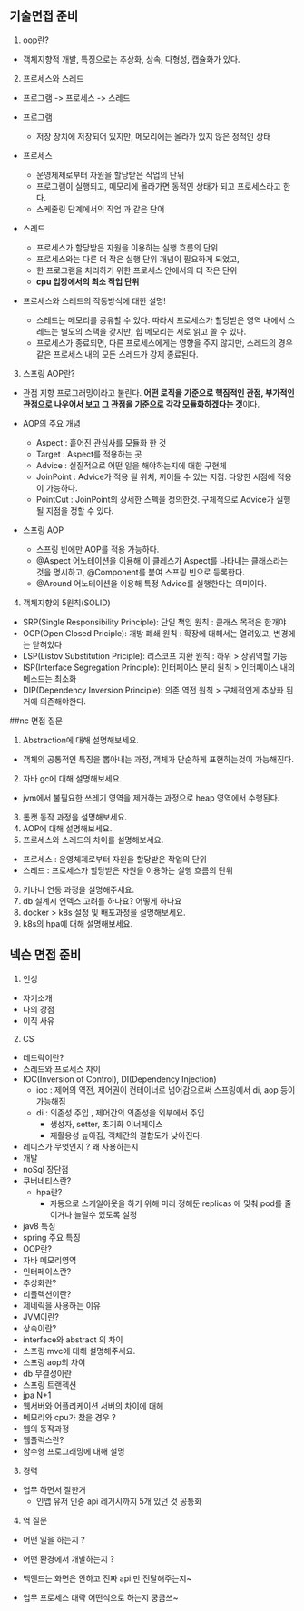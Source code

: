## 기술면접 준비
1. oop란?
- 객체지향적 개발, 특징으로는 추상화, 상속, 다형성, 캡슐화가 있다.

2. 프로세스와 스레드
- 프로그램 -> 프로세스 -> 스레드
- 프로그램
  - 저장 장치에 저장되어 있지만, 메모리에는 올라가 있지 않은 정적인 상태
- 프로세스
  - 운영체제로부터 자원을 할당받은 작업의 단위
  - 프로그램이 실행되고, 메모리에 올라가면 동적인 상태가 되고 프로세스라고 한다.
  - 스케줄링 단계에서의 작업 과 같은 단어
- 스레드
  - 프로세스가 할당받은 자원을 이용하는 실행 흐름의 단위
  - 프로세스와는 다른 더 작은 실행 단위 개념이 필요하게 되었고,
  - 한 프로그램을 처리하기 위한 프로세스 안에서의 더 작은 단위
  - <b>cpu 입장에서의 최소 작업 단위</b>

- 프로세스와 스레드의 작동방식에 대한 설명!
  - 스레드는 메모리를 공유할 수 있다.
  따라서 프로세스가 할당받은 영역 내에서 스레드는 별도의 스택을 갖지만, 힙 메모리는 서로 읽고 쓸 수 있다.
  - 프로세스가 종료되면, 다른 프로세스에게는 영향을 주지 않지만, 스레드의 경우 같은 프로세스 내의 모든 스레드가 강제 종료된다.

3. 스프링 AOP란?
- 관점 지향 프로그래밍이라고 불린다. <b> 어떤 로직을 기준으로 핵짐적인 관점, 부가적인 관점으로 나우어서 보고 그 관점을 기준으로 각각 모듈화하겠다는 것</b>이다.

- AOP의 주요 개념
  - Aspect : 흩어진 관심사를 모듈화 한 것
  - Target : Aspect를 적용하는 곳
  - Advice : 실질적으로 어떤 일을 해야하는지에 대한 구현체
  - JoinPoint : Advice가 적용 될 위치, 끼어들 수 있는 지점. 다양한 시점에 적용이 가능하다.
  - PointCut : JoinPoint의 상세한 스펙을 정의한것. 구체적으로 Advice가 실행될 지점을 정할 수 있다.

- 스프링 AOP
  - 스프링 빈에만 AOP를 적용 가능하다.
  - @Aspect 어노테이션을 이용해 이 클레스가 Aspect를 나타내는 클래스라는 것을 명시하고, @Component를 붙여 스프링 빈으로 등록한다.
  - @Around 어노테이션을 이용해 특정 Advice를 실행한다는 의미이다.

4. 객체지향의 5원칙(SOLID) 
- SRP(Single Responsibility Principle): 단일 책임 원칙 : 클래스 목적은 한개야
- OCP(Open Closed Priciple): 개방 폐쇄 원칙 : 확장에 대해서는 열려있고, 변경에는 닫혀있다
- LSP(Listov Substitution Priciple): 리스코프 치환 원칙 : 하위 > 상위역할 가능
- ISP(Interface Segregation Principle): 인터페이스 분리 원칙 > 인터페이스 내의 메소드는 최소화
- DIP(Dependency Inversion Principle): 의존 역전 원칙 > 구체적인게 추상화 된거에 의존해야한다.

##nc 면접 질문

1. Abstraction에 대해 설명해보세요.
- 객체의 공통적인 특징을 뽑아내는 과정, 객체가 단순하게 표현하는것이 가능해진다.
2. 자바 gc에 대해 설명해보세요.
- jvm에서 불필요한 쓰레기 영역을 제거하는 과정으로 heap 영역에서 수행된다.
3. 톰캣 동작 과정을 설명해보세요.
4. AOP에 대해 설명해보세요.
5. 프로세스와 스레드의 차이를 설명해보세요.
- 프로세스 : 운영체제로부터 자원을 할당받은 작업의 단위
- 스레드 : 프로세스가 할당받은 자원을 이용하는 실행 흐름의 단위
6. 키바나 연동 과정을 설명해주세요.
7. db 설계시 인덱스 고려를 하나요? 어떻게 하나요
8. docker > k8s 설정 및 배포과정을 설명해보세요.
9. k8s의 hpa에 대해 설명해보세요.


## 넥슨 면접 준비
1. 인성
  - 자기소개
  - 나의 강점
  - 이직 사유

2. CS
  - 데드락이란?
  - 스레드와 프로세스 차이
  - IOC(Inversion of Control), DI(Dependency Injection)
    - ioc : 제어의 역전, 제어권이 컨테이너로 넘어감으로써 스프링에서 di, aop 등이 가능해짐
    - di : 의존성 주입 , 제어간의 의존성을 외부에서 주입
        - 생성자, setter, 초기화 이너페이스
        - 재활용성 높아짐, 객체간의 결합도가 낮아진다.
  - 레디스가 무엇인지 ? 왜 사용하는지
  - 개발
  - noSql 장단점
  - 쿠버네티스란?
    - hpa란?
      - 자동으로 스케일아웃을 하기 위해 미리 정해둔 replicas 에 맞춰 pod를 줄이거나 늘릴수 있도록 설정
  - jav8 특징
  - spring 주요 특징
  - OOP란?
  - 자바 메모리영역
  - 인터페이스란?
  - 추상화란?
  - 리플렉션이란?
  - 제네릭을 사용하는 이유
  - JVM이란?
  - 상속이란?
  - interface와 abstract 의 차이
  - 스프링 mvc에 대해 설명해주세요.
  - 스프링 aop의 차이
  - db 무결성이란
  - 스프링 트랜젝션
  - jpa N+1
  - 웹서버와 어플리케이션 서버의 차이에 대헤
  - 메모리와 cpu가 찼을 경우 ?
  - 웹의 동작과정
  - 웹플럭스란?
  - 함수형 프로그래밍에 대해 설명

3. 경력
- 업무 하면서 잘한거
  - 인앱 유저 인증 api 레거시까지 5개 있던 것 공통화

4. 역 질문
- 어떤 일을 하는지 ?
- 어떤 환경에서 개발하는지 ?

- 백엔드는 화면은 안하고 진짜 api 만 전달해주는지~
- 업무 프로세스 대략 어떤식으로 하는지 궁금쓰~
